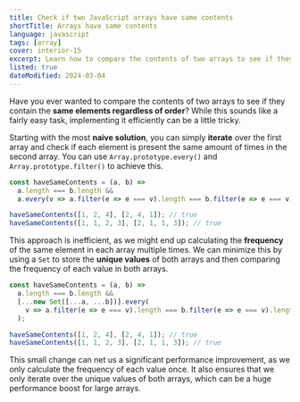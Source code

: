 ```yaml
---
title: Check if two JavaScript arrays have same contents
shortTitle: Arrays have same contents
language: javascript
tags: [array]
cover: interior-15
excerpt: Learn how to compare the contents of two arrays to see if they contain the same elements regardless of order.
listed: true
dateModified: 2024-03-04
---
```


Have you ever wanted to compare the contents of two arrays to see if they contain the **same elements regardless of order**? While this sounds like a fairly easy task, implementing it efficiently can be a little tricky.

Starting with the most **naive solution**, you can simply **iterate** over the first array and check if each element is present the same amount of times in the second array. You can use `Array.prototype.every()` and `Array.prototype.filter()` to achieve this.

```js
const haveSameContents = (a, b) =>
  a.length === b.length &&
  a.every(v => a.filter(e => e === v).length === b.filter(e => e === v).length);

haveSameContents([1, 2, 4], [2, 4, 1]); // true
haveSameContents([1, 1, 2, 3], [2, 1, 1, 3]); // true
```

This approach is inefficient, as we might end up calculating the **frequency** of the same element in each array multiple times. We can minimize this by using a `Set` to store the **unique values** of both arrays and then comparing the frequency of each value in both arrays.

```js
const haveSameContents = (a, b) =>
  a.length === b.length &&
  [...new Set([...a, ...b])].every(
    v => a.filter(e => e === v).length === b.filter(e => e === v).length
  );

haveSameContents([1, 2, 4], [2, 4, 1]); // true
haveSameContents([1, 1, 2, 3], [2, 1, 1, 3]); // true
```

This small change can net us a significant performance improvement, as we only calculate the frequency of each value once. It also ensures that we only iterate over the unique values of both arrays, which can be a huge performance boost for large arrays.
